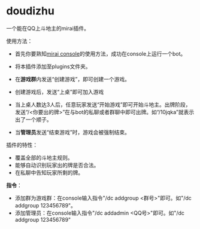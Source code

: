 # doudizhu

一个能在QQ上斗地主的mirai插件。

使用方法：

* 首先你要熟知[mirai console](https://github.com/mamoe/mirai-console/tree/03ebfd2278e9e8f051ce7f2786fb9a33efd2dbeb)的使用方法，成功在console上运行一个bot。

* 将本插件添加至plugins文件夹。
* 在**游戏群**内发送“创建游戏”，即可创建一个游戏。
* 创建游戏后，发送“上桌”即可加入游戏
* 当上桌人数达3人后，任意玩家发送“开始游戏”即可开始斗地主。出牌阶段，发送“/<你要出的牌>”在与bot的私聊或者群聊中即可出牌。如“/10jqka”就表示出了一个顺子。
* 当**管理员**发送“结束游戏”时，游戏会被强制结束。

插件的特性：

* 覆盖全部的斗地主规则。
* 能够自动识别玩家出的牌是否合法。
* 在私聊中告知玩家所剩的牌。

**指令**：

* 添加群为游戏群：在console输入指令"/dc addgroup <群号>"即可。如"/dc addgroup 123456789"。
* 添加管理员：在console输入指令"/dc addadmin <QQ号>"即可。如"/dc addgroup 123456789"

